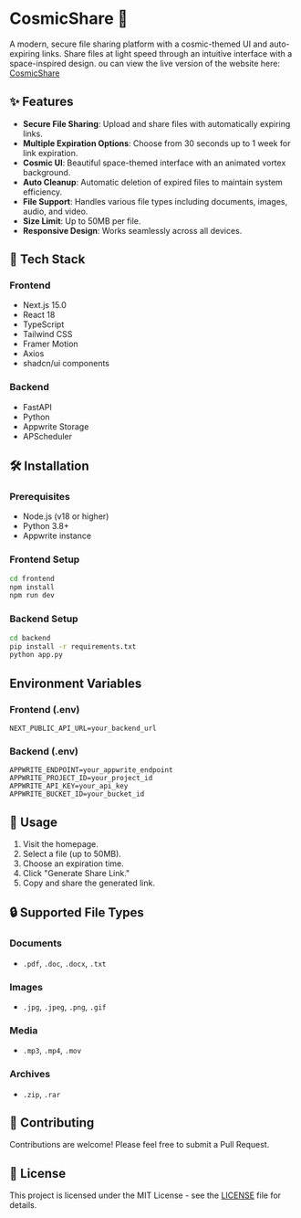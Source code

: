 # CosmicShare 🌌

A modern, secure file sharing platform with a cosmic-themed UI and auto-expiring links. Share files at light speed through an intuitive interface with a space-inspired design.
ou can view the live version of the website here: [CosmicShare](https://cosmic-share.vercel.app/about)
## ✨ Features

- **Secure File Sharing**: Upload and share files with automatically expiring links.
- **Multiple Expiration Options**: Choose from 30 seconds up to 1 week for link expiration.
- **Cosmic UI**: Beautiful space-themed interface with an animated vortex background.
- **Auto Cleanup**: Automatic deletion of expired files to maintain system efficiency.
- **File Support**: Handles various file types including documents, images, audio, and video.
- **Size Limit**: Up to 50MB per file.
- **Responsive Design**: Works seamlessly across all devices.

## 🚀 Tech Stack

### Frontend
- Next.js 15.0
- React 18
- TypeScript
- Tailwind CSS
- Framer Motion
- Axios
- shadcn/ui components

### Backend
- FastAPI
- Python
- Appwrite Storage
- APScheduler

## 🛠️ Installation

### Prerequisites
- Node.js (v18 or higher)
- Python 3.8+
- Appwrite instance

### Frontend Setup
```bash
cd frontend
npm install
npm run dev
```

### Backend Setup
```bash
cd backend
pip install -r requirements.txt
python app.py
```

## Environment Variables

### Frontend (.env)
```env
NEXT_PUBLIC_API_URL=your_backend_url
```

### Backend (.env)
```env
APPWRITE_ENDPOINT=your_appwrite_endpoint
APPWRITE_PROJECT_ID=your_project_id
APPWRITE_API_KEY=your_api_key
APPWRITE_BUCKET_ID=your_bucket_id
```

## 🌟 Usage
1. Visit the homepage.
2. Select a file (up to 50MB).
3. Choose an expiration time.
4. Click "Generate Share Link."
5. Copy and share the generated link.

## 🔒 Supported File Types

### Documents
- `.pdf`, `.doc`, `.docx`, `.txt`

### Images
- `.jpg`, `.jpeg`, `.png`, `.gif`

### Media
- `.mp3`, `.mp4`, `.mov`

### Archives
- `.zip`, `.rar`

## 🤝 Contributing
Contributions are welcome! Please feel free to submit a Pull Request.

## 📝 License
This project is licensed under the MIT License - see the [LICENSE](LICENSE) file for details.
